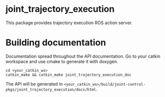 # joint_trajectory_execution 

This package provides trajectory execution ROS action server.

# Building documentation

Documentation spread throughout the API documentation. Go to
your catkin workspace and use cmake to generate it with doxygen.

```
cd <your_catkin_ws>
catkin_make && catkin_make joint_trajectory_execution_doc
```

The API will be generated in ``<your_catkin_ws>/build/joint-control-pkgs/joint_trajectory_execution/docs/html``.
